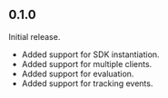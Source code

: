 ## 0.1.0

Initial release.

* Added support for SDK instantiation.
* Added support for multiple clients.
* Added support for evaluation.
* Added support for tracking events.
